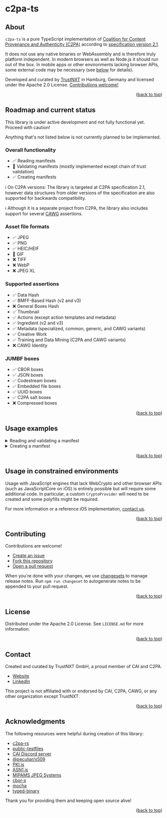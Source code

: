 <a id="readme-top"></a>

# c2pa-ts

## About

`c2pa-ts` is a pure TypeScript implementation of [Coalition for Content Provenance and Authenticity (C2PA)](https://c2pa.org/) according to [specification version 2.1](https://c2pa.org/specifications/specifications/2.1/specs/C2PA_Specification.html).

It does not use any native binaries or WebAssembly and is therefore truly platform independent. In modern browsers as well as Node.js it should run out of the box. In mobile apps or other environments lacking browser APIs, some external code may be necessary (see [below](#usage-in-constrained-environments) for details).

Developed and curated by [TrustNXT](https://trustnxt.com) in Hamburg, Germany and licensed under the Apache 2.0 License. [Contributions welcome!](#contributing)

<p align="right">(<a href="#readme-top">back to top</a>)</p>

## Roadmap and current status

This library is under active development and not fully functional yet. Proceed with caution!

Anything that's not listed below is not currently planned to be implemented.

### Overall functionality

- :white_check_mark: Reading manifests
- :construction: Validating manifests (mostly implemented except chain of trust validation)
- :white_check_mark: Creating manifests

:information_source: On C2PA versions: The library is targeted at C2PA specification 2.1, however data structures from older versions of the specification are also supported for backwards compatibility.

:information_source: Although it is a separate project from C2PA, the library also includes support for several [CAWG](https://github.com/creator-assertions/) assertions.

### Asset file formats

- :white_check_mark: JPEG
- :white_check_mark: PNG
- :white_check_mark: HEIC/HEIF
- :construction: GIF
- :x: TIFF
- :x: WebP
- :x: JPEG XL

### Supported assertions

- :white_check_mark: Data Hash
- :white_check_mark: BMFF-Based Hash (v2 and v3)
- :x: General Boxes Hash
- :white_check_mark: Thumbnail
- :white_check_mark: Actions (except action templates and metadata)
- :white_check_mark: Ingredient (v2 and v3)
- :white_check_mark: Metadata (specialized, common, generic, and CAWG variants)
- :white_check_mark: Creative Work
- :white_check_mark: Training and Data Mining (C2PA and CAWG variants)
- :x: CAWG Identity

### JUMBF boxes

- :white_check_mark: CBOR boxes
- :white_check_mark: JSON boxes
- :white_check_mark: Codestream boxes
- :white_check_mark: Embedded file boxes
- :white_check_mark: UUID boxes
- :white_check_mark: C2PA salt boxes
- :x: Compressed boxes

<p align="right">(<a href="#readme-top">back to top</a>)</p>

## Usage examples

<details>

<summary>Reading and validating a manifest</summary>

Example usage in a Node.js environment:

```typescript
import * as fs from 'node:fs/promises';
import { MalformedContentError } from '@trustnxt/c2pa-ts';
import { Asset, BMFF, JPEG, PNG } from '@trustnxt/c2pa-ts/asset';
import { SuperBox } from '@trustnxt/c2pa-ts/jumbf';
import { ManifestStore, ValidationResult, ValidationStatusCode } from '@trustnxt/c2pa-ts/manifest';

if (process.argv.length < 3) {
    console.error('Missing filename');
    process.exit(1);
}

const buf = await fs.readFile(process.argv[2]);

// Read the asset file and dump some information about its structure
let asset: Asset;
if (JPEG.canRead(buf)) {
    asset = new JPEG(buf);
} else if (PNG.canRead(buf)) {
    asset = new PNG(buf);
} else if (BMFF.canRead(buf)) {
    asset = new BMFF(buf);
} else {
    console.error('Unknown file format');
    process.exit(1);
}
console.log(asset.dumpInfo());

// Extract the C2PA manifest store in binary JUMBF format
const jumbf = asset.getManifestJUMBF();

if (jumbf) {
    let validationResult: ValidationResult;

    try {
        // Deserialize the JUMBF box structure
        const superBox = SuperBox.fromBuffer(jumbf);
        console.log('JUMBF structure:');
        console.log(superBox.toString());

        // Read the manifest store from the JUMBF container
        const manifests = ManifestStore.read(superBox);

        // Validate the active manifest
        validationResult = await manifests.validate(asset);
    } catch (e) {
        // Gracefully handle any exceptions to make sure we get a well-formed validation result
        validationResult = ValidationResult.fromError(e as Error);
    }

    console.log('Validation result', validationResult);
}
```

</details>

<details>

<summary>Creating a manifest</summary>

This still needs proper example code ([issue #58](https://github.com/TrustNXT/c2pa-ts/issues/58)). For now, you can check [`jpeg-signing.test.ts`](https://github.com/TrustNXT/c2pa-ts/blob/b6cfeaa17d24c82c5c0ecc163a43a646806b189e/tests/jpeg-signing.test.ts#L53-L83).

</details>

<p align="right">(<a href="#readme-top">back to top</a>)</p>

## Usage in constrained environments

Usage with JavaScript engines that lack WebCrypto and other browser APIs (such as JavaScriptCore on iOS) is entirely possible but will require some additional code. In particular, a custom `CryptoProvider` will need to be created and some polyfills might be required.

For more information or a reference iOS implementation, <a href="mailto:mail@trustnxt.com">contact us</a>.

<p align="right">(<a href="#readme-top">back to top</a>)</p>

## Contributing

Contributions are welcome!

- [Create an issue](https://github.com/TrustNXT/c2pa-ts/issues)
- [Fork this repository](https://github.com/TrustNXT/c2pa-ts/fork)
- [Open a pull request](https://github.com/TrustNXT/c2pa-ts/pulls)

When you're done with your changes, we use [changesets](https://github.com/changesets/changesets) to manage release notes. Run `npm run changeset` to autogenerate notes to be appended to your pull request.

<p align="right">(<a href="#readme-top">back to top</a>)</p>

## License

Distributed under the Apache 2.0 License. See `LICENSE.md` for more information.

<p align="right">(<a href="#readme-top">back to top</a>)</p>

## Contact

Created and curated by TrustNXT GmbH, a proud member of CAI and C2PA.

- [Website](https://trustnxt.com/)
- [LinkedIn](https://www.linkedin.com/company/trustnxt/)

This project is not affiliated with or endorsed by CAI, C2PA, CAWG, or any other organization except TrustNXT.

<p align="right">(<a href="#readme-top">back to top</a>)</p>

## Acknowledgments

The following resources were helpful during creation of this library:

- [c2pa-rs](https://github.com/contentauth/c2pa-rs/)
- [public-testfiles](https://github.com/c2pa-org/public-testfiles/)
- [CAI Discord server](https://discord.gg/CAI)
- [@peculiar/x509](https://github.com/PeculiarVentures/x509)
- [PKI.js](https://github.com/PeculiarVentures/PKI.js)
- [ASN1.js](https://github.com/PeculiarVentures/ASN1.js)
- [MIPAMS JPEG Systems](https://github.com/nickft/mipams-jpeg-systems)
- [cbor-x](https://github.com/kriszyp/cbor-x)
- [mocha](https://mochajs.org)
- [typed-binary](https://github.com/iwoplaza/typed-binary)

Thank you for providing them and keeping open source alive!

<p align="right">(<a href="#readme-top">back to top</a>)</p>
